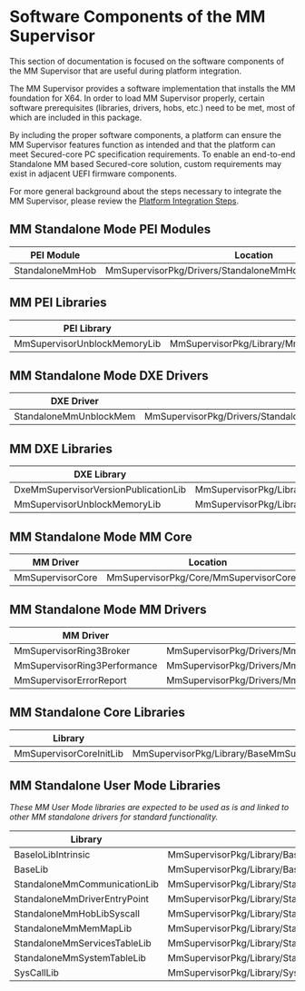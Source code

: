 # Software Components of the MM Supervisor

This section of documentation is focused on the software components of the MM Supervisor that are useful during
platform integration.

The MM Supervisor provides a software implementation that installs the MM foundation for X64. In order to load MM
Supervisor properly, certain software prerequisites (libraries, drivers, hobs, etc.) need to be met, most of which are
included in this package.

By including the proper software components, a platform can ensure the MM Supervisor features function as intended and
that the platform can meet Secured-core PC specification requirements. To enable an end-to-end Standalone MM based
Secured-core solution, custom requirements may exist in adjacent UEFI firmware components.

For more general background about the steps necessary to integrate the MM Supervisor, please review the
[Platform Integration Steps](PlatformIntegrationSteps.md).

## MM Standalone Mode PEI Modules

| PEI Module | Location |
| ---| ---|
| StandaloneMmHob | MmSupervisorPkg/Drivers/StandaloneMmHob/StandaloneMmHob.inf |

## MM PEI Libraries

| PEI Library | Location |
| ---| ---|
| MmSupervisorUnblockMemoryLib | MmSupervisorPkg/Library/MmSupervisorUnblockMemoryLib/MmSupervisorUnblockMemoryLibPei.inf |

## MM Standalone Mode DXE Drivers

| DXE Driver | Location |
| ---| ---|
| StandaloneMmUnblockMem | MmSupervisorPkg/Drivers/StandaloneMmUnblockMem/StandaloneMmUnblockMem.inf |

## MM DXE Libraries

| DXE Library | Location |
| ---| ---|
| DxeMmSupervisorVersionPublicationLib | MmSupervisorPkg/Library/DxeMmSupervisorVersionPublicationLib/DxeMmSupervisorVersionPublicationLib.inf |
| MmSupervisorUnblockMemoryLib | MmSupervisorPkg/Library/MmSupervisorUnblockMemoryLib/MmSupervisorUnblockMemoryLibDxe.inf |

## MM Standalone Mode MM Core

| MM Driver | Location |
| ---| ---|
| MmSupervisorCore | MmSupervisorPkg/Core/MmSupervisorCore.inf |

## MM Standalone Mode MM Drivers

| MM Driver | Location |
| ---| ---|
| MmSupervisorRing3Broker       | MmSupervisorPkg/Drivers/MmSupervisorRing3Broker/MmSupervisorRing3Broker.inf |
| MmSupervisorRing3Performance  | MmSupervisorPkg/Drivers/MmSupervisorRing3Performance/MmSupervisorRing3Performance.inf |
| MmSupervisorErrorReport       | MmSupervisorPkg/Drivers/MmSupervisorErrorReport/MmSupervisorErrorReport.inf |

## MM Standalone Core Libraries

| Library | Location |
| --- | ---|
| MmSupervisorCoreInitLib | MmSupervisorPkg/Library/BaseMmSupervisorCoreInitLibNull/BaseMmSupervisorCoreInitLibNull.inf |

## MM Standalone User Mode Libraries

*These MM User Mode libraries are expected to be used as is and linked to other MM standalone drivers for standard functionality.*

| Library | Location |
| --- | ---|
| BaseIoLibIntrinsic | MmSupervisorPkg/Library/BaseIoLibIntrinsicSysCall/BaseIoLibIntrinsic.inf |
| BaseLib | MmSupervisorPkg/Library/BaseLibSysCall/BaseLib.inf |
| StandaloneMmCommunicationLib | MmSupervisorPkg/Library/StandaloneMmCommunicationLib/StandaloneMmCommunicationLib.inf |
| StandaloneMmDriverEntryPoint | MmSupervisorPkg/Library/StandaloneMmDriverEntryPoint/StandaloneMmDriverEntryPoint.inf |
| StandaloneMmHobLibSyscall | MmSupervisorPkg/Library/StandaloneMmHobLibSyscall/StandaloneMmHobLibSyscall.inf |
| StandaloneMmMemMapLib | MmSupervisorPkg/Library/StandaloneMmMemMapLib/StandaloneMmMemMapLib.inf |
| StandaloneMmServicesTableLib | MmSupervisorPkg/Library/StandaloneMmServicesTableLib/StandaloneMmServicesTableLib.inf |
| StandaloneMmSystemTableLib | MmSupervisorPkg/Library/StandaloneMmSystemTableLib/StandaloneMmSystemTableLib.inf |
| SysCallLib | MmSupervisorPkg/Library/SysCallLib/SysCallLib.inf |
